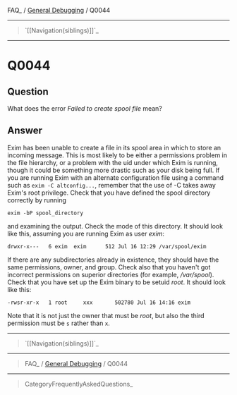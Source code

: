 FAQ\_ / [General Debugging](FAQ/General_Debugging) / Q0044

* * * * *

> \`[[Navigation(siblings)]]\`\_

* * * * *

Q0044
=====

Question
--------

What does the error *Failed to create spool file* mean?

Answer
------

Exim has been unable to create a file in its spool area in which to
store an incoming message. This is most likely to be either a
permissions problem in the file hierarchy, or a problem with the uid
under which Exim is running, though it could be something more drastic
such as your disk being full. If you are running Exim with an alternate
configuration file using a command such as `exim -C altconfig...`,
remember that the use of -C takes away Exim's root privilege. Check that
you have defined the spool directory correctly by running

    exim -bP spool_directory

and examining the output. Check the mode of this directory. It should
look like this, assuming you are running Exim as user *exim*:

    drwxr-x---   6 exim  exim      512 Jul 16 12:29 /var/spool/exim

If there are any subdirectories already in existence, they should have
the same permissions, owner, and group. Check also that you haven't got
incorrect permissions on superior directories (for example,
*/var/spool*). Check that you have set up the Exim binary to be setuid
*root*. It should look like this:

    -rwsr-xr-x   1 root     xxx       502780 Jul 16 14:16 exim

Note that it is not just the owner that must be *root*, but also the
third permission must be `s` rather than `x`.

* * * * *

> \`[[Navigation(siblings)]]\`\_

* * * * *

> FAQ\_ / [General Debugging](FAQ/General_Debugging) / Q0044

* * * * *

> CategoryFrequentlyAskedQuestions\_
